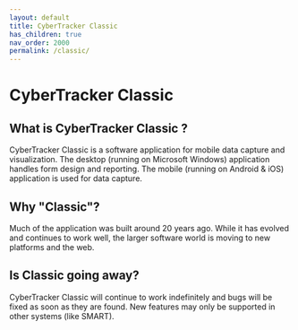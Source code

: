 ```yaml
---
layout: default
title: CyberTracker Classic
has_children: true
nav_order: 2000
permalink: /classic/
---
```

# CyberTracker Classic

## What is CyberTracker Classic ?

CyberTracker Classic is a software application for mobile data capture and visualization. 
The desktop (running on Microsoft Windows) application  handles form design and reporting. The mobile (running on Android & iOS) application is used for data capture.

## Why "Classic"?

Much of the application was built around 20 years ago. While it has evolved and continues to work well, the larger software world is 
moving to new platforms and the web.

## Is Classic going away?

CyberTracker Classic will continue to work indefinitely and bugs will be fixed as soon as they are found. New features may only be supported in other
systems (like SMART).
